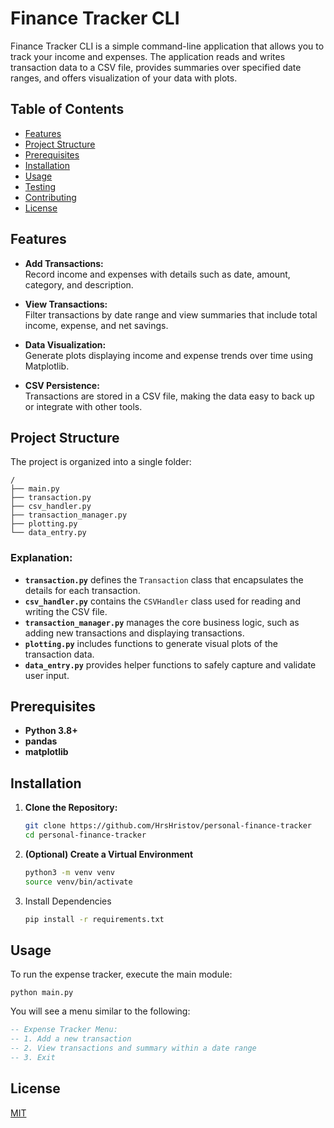 # Finance Tracker CLI

Finance Tracker CLI is a simple command-line application that allows you to track your income and expenses. The application reads and writes transaction data to a CSV file, provides summaries over specified date ranges, and offers visualization of your data with plots.

## Table of Contents

-   [Features](#features)
-   [Project Structure](#project-structure)
-   [Prerequisites](#Prerequisites)
-   [Installation](#installation)
-   [Usage](#usage)
-   [Testing](#testing)
-   [Contributing](#contributing)
-   [License](#license)

## Features

-   **Add Transactions:**  
    Record income and expenses with details such as date, amount, category, and description.

-   **View Transactions:**  
    Filter transactions by date range and view summaries that include total income, expense, and net savings.

-   **Data Visualization:**  
    Generate plots displaying income and expense trends over time using Matplotlib.

-   **CSV Persistence:**  
    Transactions are stored in a CSV file, making the data easy to back up or integrate with other tools.

## Project Structure

The project is organized into a single folder:

```plaintext
/
├── main.py
├── transaction.py
├── csv_handler.py
├── transaction_manager.py
├── plotting.py
└── data_entry.py
```

### Explanation:

-   **`transaction.py`** defines the `Transaction` class that encapsulates the details for each transaction.
-   **`csv_handler.py`** contains the `CSVHandler` class used for reading and writing the CSV file.
-   **`transaction_manager.py`** manages the core business logic, such as adding new transactions and displaying transactions.
-   **`plotting.py`** includes functions to generate visual plots of the transaction data.
-   **`data_entry.py`** provides helper functions to safely capture and validate user input.

## Prerequisites

-   **Python 3.8+**
-   **pandas**
-   **matplotlib**

## Installation

1. **Clone the Repository:**

    ```bash
    git clone https://github.com/HrsHristov/personal-finance-tracker
    cd personal-finance-tracker
    ```

2. **(Optional) Create a Virtual Environment**
    ```bash
    python3 -m venv venv
    source venv/bin/activate
    ```
3. Install Dependencies
    ```bash
    pip install -r requirements.txt
    ```

## Usage

To run the expense tracker, execute the main module:

    python main.py

You will see a menu similar to the following:

```sql
-- Expense Tracker Menu:
-- 1. Add a new transaction
-- 2. View transactions and summary within a date range
-- 3. Exit
```

## License

[MIT](https://choosealicense.com/licenses/mit/)
